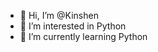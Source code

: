 - 👋 Hi, I’m @Kinshen
- 👀 I’m interested in Python
- 🌱 I’m currently learning Python



<!---
Kinshen/Kinshen is a ✨ special ✨ repository because its `README.md` (this file) appears on your GitHub profile.
You can click the Preview link to take a look at your changes.
--->
